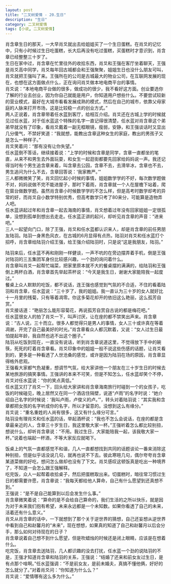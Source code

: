 ```yaml
---
layout: post
title: "二叉树爱情 - 20.生日"
description: "生日"
category: 二叉树爱情
tags: [小说, 二叉树爱情]
---
```


肖含章生日的那天，一大早肖爻就出去给姐姐买了一个生日蛋糕。在肖爻的记忆中，只有小时候过生日吃蛋糕，长大后再没有吃过蛋糕，买蛋糕时才意识到，肖含章已经整整三十岁了。  
生日在家中过，肖含章在忙里往外的收拾东西，肖爻和王强在客厅坐着聊天，王强是肖爻高中同学，肖爻每年回古城都会和王强聚聚，姐姐生日也没什么朋友可叫，肖爻就把王强叫了来。王强所在的公司是古城最大的物业公司，在互联网发展的现在，也想在这方面做点什么，正在询问肖爻做本地电商平台的事情。  
肖爻说：“本地电商平台做的很多，做成功的很少，我不看好这方面。创业要选你了解的行业去创业，因为你自己就能是用户，你知道用户想些什么。不要尝试较新的营业模式，最好在大城市看看发展成熟的模式，然后在自己的城市，依靠父母家庭的人脉来打开市场，这是比较稳一点的创业方式。”  
两人正说着，肖含章带着任水蓝到客厅，给相互介绍。肖爻还在古城上学的时候就见过任水蓝，对于任水蓝这个特殊的名字一直记得很清楚，任水蓝对肖含章这个弟弟早就没有了印象，看肖爻戴着一副无框眼镜，瘦弱，安静，和王强谈话时又显出几分傻气，不禁好笑道：“我就想，能教出含章这种女生的家庭，教出的男孩子又是怎么一种样子。”  
肖爻笑着问：“那有没有让你失望。”  
任水蓝倒不答话，继续接着说：“上学的时候和含章是同学，含章一直都坐的笔直，从来不和男生去外面玩耍，和女生一起逛街都要先回家给妈妈说一声。我还记得当时有个男生追含章来着，叫含章去公园，含章不去，去滑旱冰，含章也不去，男生追问为什么不去，含章回答说：‘我家教严。’”  
三人都微微笑了笑，肖爻回忆起小时候的事情，姐姐数学学的不好，每次数学题做不对，妈妈说做不完不能进屋子，那时下着雨，肖含章就一个人在屋檐下站着，爬在窗台做数学题。虽然肖含章小时候数学学的不怎么样，但是高考时数学却考的异常的好，而肖爻自小数学特别优秀，但高考数学只考了80来分，可能算是造物弄人吧。  
任水蓝讲起过年和肖含章一起去海南的事情，肖爻想着过年没有回家姐姐一定很孤单，没想到孤单到想出去走走。任水蓝正讲的起兴，却听见肖含章的声音：“进来吧。”  
三人一起望向门口，除了王强，肖爻和任水蓝都认识来人，却是肖含章的前任男朋友陆羽。陆羽一身黑色风衣，在古城的6月显得有点热，陆羽对肖爻和任水蓝打个招呼，肖含章给陆羽介绍王强，给王强介绍陆羽时，只是说“这是我朋友，陆羽。”  
  
陆羽来后，任水蓝不再和刚刚一样健谈，一声不吭的在旁边摆弄着手机，倒是王强对陆羽的三五集团军身份比较感兴趣，一个劲的询问着什么。  
肖含章叫肖爻一起帮忙端菜，把家里原本就不大的餐桌摆的满满的，给陆羽和王强倒上两杯白酒，肖含章首先举起茶杯说：“今天是我生日，谢谢大家能陪我一起度过。”  
餐桌上众人默默的吃饭，都不说话，连王强也感觉到气氛的不合适，不住的看着陆羽和肖含章，任水蓝说：“三十岁了，我的姐姐。我一直认为三十岁的女人就好比十一月里的残菊，只有等着凋零。你这多菊花却开的依旧这么艳丽，这么孤芳自赏。”  
肖爻接话道：“艳丽怎么能形容菊花，再说孤芳自赏自古说的都是梅花吧。”  
任水蓝很女人的拍了肖爻一下，叫声讨厌，让在座的都不禁笑出声来。肖含章说：“古人说，三十而立。很多人都觉得只是男人的事情，女人三十或许真在等着凋谢，开完了自己最美好的时光。”肖含章看众人都沉默着，又说：“女人过生日最怕提起年龄，我自然也逃不出这个圈子。”  
陆羽从吃饭到现在，一直没有说话，听到肖含章说道这里，不觉得放下手中的碗筷，死死的盯着肖含章看。肖爻印象中的姐姐一般不说这些伤感的话题，让肖爻看到的，更多是一种看透了人世沧桑的感觉，或许是因为陆羽在场的原因，肖含章显得格外悲观。  
王强看大家都气色凝重，想调节气氛，给大家讲他一个朋友在三十岁生日的时候去某地旅游的搞笑事情。王强讲的本来不可笑，但是不知怎么，任水蓝却笑个不停，肖爻对任水蓝说：“你的笑点真低。”  
任水蓝又打了肖爻一下，回头给大家讲和肖含章海南旅行时碰到一个的女孩子，吃饭的时候碰见，晚上居然又在同一个酒店住隔壁，说道“卢雨”的名字时说：“她介绍自己名字的时候说：‘我叫卢雨，卢俊义的卢。’”，转头对着陆羽说：“其实我和含章都把女孩的名字听成你的名字，所以才留意的。没想到这么有缘分。”  
肖爻说：“重名重姓的人尚有很多，这又有什么缘分可言。”  
陆羽没有理肖爻和任水蓝的话，举起酒杯说：“我也不怎么会说话，在座的都是含章最亲近的人，含章三十岁生日，我这里敬大家一杯。”王强听着怎么都比较别扭，想说什么，却听肖含章说：“不用。我过生日，大家能陪我一起，该我敬大家一杯。”说着也端起一杯酒，不等大家反应就喝下。  
  
饭桌上的气氛一直都感觉不和谐，几人一直都想找到共同的话题谈论一番来消除这种别扭，但是似乎话没说几句，就再也说不下去。彼此寒暄几句，偶尔夸夸肖含章某道菜做的好吃，想问怎么做却也没有了下文。肖爻感叹这顿饭真是吃出一种境界了，不知道一会怎么跟王强解释。  
吃完饭，众人一起帮着收拾桌子，然后把蛋糕取出来。切蛋糕时，暗往常习惯过生日的都需要许愿，肖含章说：“我每天都给他人算命，自己有什么愿望到还真想不到。”  
王强说：“是不是自己能算到以后会发生什么事。”  
肖含章微笑着说：“算命的是不会给自己算命的，我们生活的之所以快乐，就是因为对于未来我们抱有希望，未来永远都是一个未知数。如果你看透了自己的未来，活着还有什么意义。”  
肖爻从肖含章的话中，一下就想到了那个关于逆世界的猜想，自己还妄想从逆世界中看到自己和赵馨月的“未来”，现在想想，如果真的知道了自己和赵馨月以后会分手，那么如何对待现在的日子？  
肖含章说着自己想不到什么愿望，但是吹蜡烛的时候还是闭上眼睛，应该是在想着什么。  
吃完饭，肖含章去送陆羽，几人都识趣的没去打扰，任水蓝一个劲的说陆羽的不是，王强才知道肖含章和陆羽的关系，王强说：“结婚了还来和前女友过生日，是有点那个啥啊。”任水蓝强调：“不是前女友，是前未婚夫，真搞不懂他俩，好好的怎么就分了。”对着肖爻问：“你知道为什么么？”  
肖爻说：“爱情哪有这么多为什么。”  
